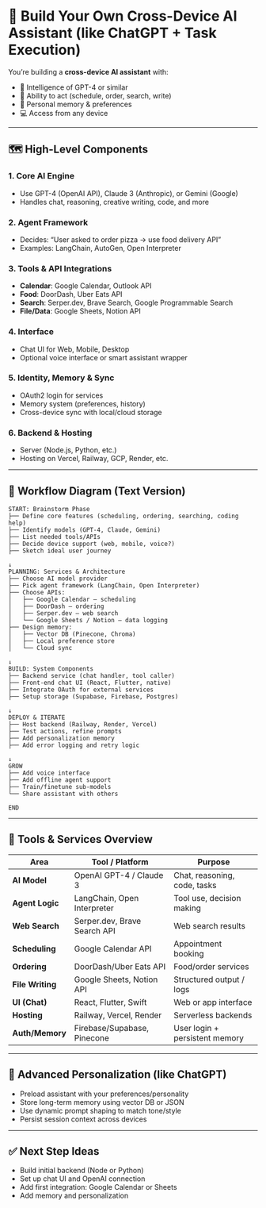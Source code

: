 # 🧠 Build Your Own Cross-Device AI Assistant (like ChatGPT + Task Execution)

You’re building a **cross-device AI assistant** with:

- 🧠 Intelligence of GPT-4 or similar  
- 🤖 Ability to act (schedule, order, search, write)  
- 🔁 Personal memory & preferences  
- 💻 Access from any device  

---

## 🗺️ High-Level Components

### 1. Core AI Engine
- Use GPT-4 (OpenAI API), Claude 3 (Anthropic), or Gemini (Google)
- Handles chat, reasoning, creative writing, code, and more

### 2. Agent Framework
- Decides: “User asked to order pizza → use food delivery API”
- Examples: LangChain, AutoGen, Open Interpreter

### 3. Tools & API Integrations
- **Calendar**: Google Calendar, Outlook API
- **Food**: DoorDash, Uber Eats API
- **Search**: Serper.dev, Brave Search, Google Programmable Search
- **File/Data**: Google Sheets, Notion API

### 4. Interface
- Chat UI for Web, Mobile, Desktop
- Optional voice interface or smart assistant wrapper

### 5. Identity, Memory & Sync
- OAuth2 login for services
- Memory system (preferences, history)
- Cross-device sync with local/cloud storage

### 6. Backend & Hosting
- Server (Node.js, Python, etc.)
- Hosting on Vercel, Railway, GCP, Render, etc.

---

## 🔁 Workflow Diagram (Text Version)

```
START: Brainstorm Phase
├── Define core features (scheduling, ordering, searching, coding help)
├── Identify models (GPT-4, Claude, Gemini)
├── List needed tools/APIs
├── Decide device support (web, mobile, voice?)
├── Sketch ideal user journey

↓
PLANNING: Services & Architecture
├── Choose AI model provider
├── Pick agent framework (LangChain, Open Interpreter)
├── Choose APIs:
│   ├── Google Calendar – scheduling
│   ├── DoorDash – ordering
│   ├── Serper.dev – web search
│   └── Google Sheets / Notion – data logging
├── Design memory:
│   ├── Vector DB (Pinecone, Chroma)
│   ├── Local preference store
│   └── Cloud sync

↓
BUILD: System Components
├── Backend service (chat handler, tool caller)
├── Front-end chat UI (React, Flutter, native)
├── Integrate OAuth for external services
├── Setup storage (Supabase, Firebase, Postgres)

↓
DEPLOY & ITERATE
├── Host backend (Railway, Render, Vercel)
├── Test actions, refine prompts
├── Add personalization memory
├── Add error logging and retry logic

↓
GROW
├── Add voice interface
├── Add offline agent support
├── Train/finetune sub-models
└── Share assistant with others

END
```

---

## 🧰 Tools & Services Overview

| Area           | Tool / Platform             | Purpose                         |
|----------------|-----------------------------|----------------------------------|
| **AI Model**       | OpenAI GPT-4 / Claude 3     | Chat, reasoning, code, tasks     |
| **Agent Logic**    | LangChain, Open Interpreter | Tool use, decision making        |
| **Web Search**     | Serper.dev, Brave Search API| Web search results               |
| **Scheduling**     | Google Calendar API         | Appointment booking              |
| **Ordering**       | DoorDash/Uber Eats API      | Food/order services              |
| **File Writing**   | Google Sheets, Notion API   | Structured output / logs         |
| **UI (Chat)**      | React, Flutter, Swift       | Web or app interface             |
| **Hosting**        | Railway, Vercel, Render     | Serverless backends              |
| **Auth/Memory**    | Firebase/Supabase, Pinecone | User login + persistent memory   |

---

## 🧠 Advanced Personalization (like ChatGPT)

- Preload assistant with your preferences/personality
- Store long-term memory using vector DB or JSON
- Use dynamic prompt shaping to match tone/style
- Persist session context across devices

---

## ✅ Next Step Ideas

- Build initial backend (Node or Python)
- Set up chat UI and OpenAI connection
- Add first integration: Google Calendar or Sheets
- Add memory and personalization